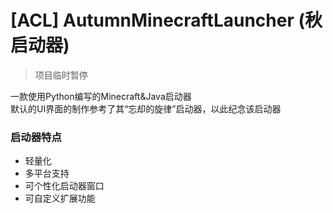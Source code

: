 # [ACL] AutumnMinecraftLauncher (秋启动器)
> 项目临时暂停

一款使用Python编写的Minecraft&Java启动器  
默认的UI界面的制作参考了其“忘却的旋律”启动器，以此纪念该启动器

### 启动器特点
- 轻量化
- 多平台支持
- 可个性化启动器窗口
- 可自定义扩展功能

